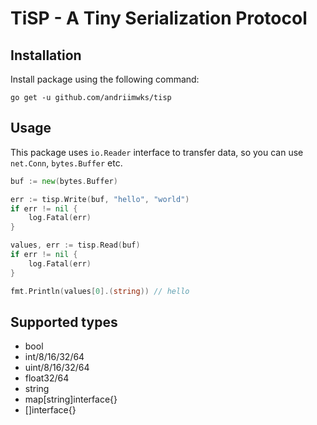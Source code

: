 # TiSP - A Tiny Serialization Protocol

## Installation
Install package using the following command:
```console
go get -u github.com/andriimwks/tisp
```

## Usage
This package uses `io.Reader` interface to transfer data, so you can use `net.Conn`, `bytes.Buffer` etc.
```go
buf := new(bytes.Buffer)

err := tisp.Write(buf, "hello", "world")
if err != nil {
    log.Fatal(err)
}

values, err := tisp.Read(buf)
if err != nil {
    log.Fatal(err)
}

fmt.Println(values[0].(string)) // hello
```

## Supported types
- bool
- int/8/16/32/64
- uint/8/16/32/64
- float32/64
- string
- map[string]interface{}
- []interface{}
